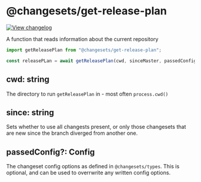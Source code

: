 # @changesets/get-release-plan

[![View changelog](https://img.shields.io/badge/changelogs.xyz-Explore%20Changelog-brightgreen)](https://changelogs.xyz/@changesets/get-release-plan)

A function that reads information about the current repository

```js
import getReleasePlan from "@changesets/get-release-plan";

const releasePLan = await getReleasePlan(cwd, sinceMaster, passedConfig);
```

## cwd: string

The directory to run `getReleasePlan` in - most often `process.cwd()`

## since: string

Sets whether to use all changests present, or only those changesets that are new since the branch
diverged from another one.

## passedConfig?: Config

The changeset config options as defined in `@changesets/types`. This is optional, and can be used to overrwrite any written config options.
